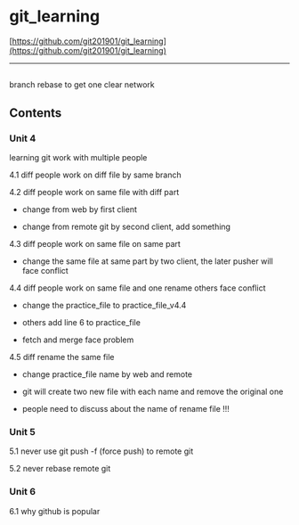 # git_learning

[https://github.com/git201901/git_learning](https://github.com/git201901/git_learning)

---

##

branch rebase to get one clear network

## Contents

### Unit 4

learning git work with multiple people

4.1 diff people work on diff file by same branch

4.2 diff people work on same file with diff part

- change from web by first client

- change from remote git by second client, add something

4.3 diff people work on same file on same part

- change the same file at same part by two client, the later pusher will face conflict

4.4 diff people work on same file and one rename others face conflict

- change the practice_file to practice_file_v4.4

- others add line 6 to practice_file

- fetch and merge face problem

4.5 diff rename the same file

- change practice_file name by web and remote

- git will create two new file with each name and remove the original one

- people need to discuss about the name of rename file !!!

### Unit 5

5.1 never use git push -f (force push) to remote git

5.2 never rebase remote git

### Unit 6

6.1 why github is popular
